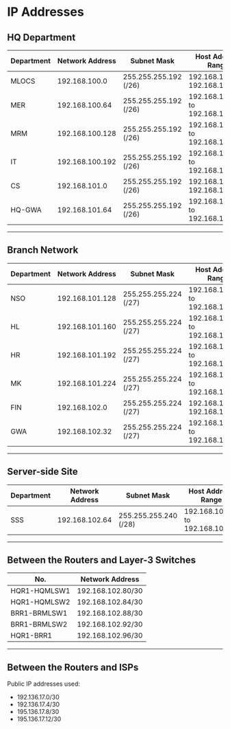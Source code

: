 # IP Addresses

## HQ Department

| Department | Network Address    | Subnet Mask          | Host Address Range                  | Broadcast Address  |
|------------|--------------------|----------------------|-----------------------------------|--------------------|
| MLOCS      | 192.168.100.0      | 255.255.255.192 (/26) | 192.168.100.1 to 192.168.100.62   | 192.168.100.63     |
| MER        | 192.168.100.64     | 255.255.255.192 (/26) | 192.168.100.65 to 192.168.100.126 | 192.168.100.127    |
| MRM        | 192.168.100.128    | 255.255.255.192 (/26) | 192.168.100.129 to 192.168.100.190| 192.168.100.191    |
| IT         | 192.168.100.192    | 255.255.255.192 (/26) | 192.168.100.193 to 192.168.100.254| 192.168.100.255    |
| CS         | 192.168.101.0      | 255.255.255.192 (/26) | 192.168.101.1 to 192.168.101.62   | 192.168.101.63     |
| HQ-GWA     | 192.168.101.64     | 255.255.255.192 (/26) | 192.168.101.65 to 192.168.101.126 | 192.168.101.127    |

---

## Branch Network

| Department | Network Address    | Subnet Mask          | Host Address Range                  | Broadcast Address  |
|------------|--------------------|----------------------|-----------------------------------|--------------------|
| NSO        | 192.168.101.128    | 255.255.255.224 (/27) | 192.168.101.129 to 192.168.101.158 | 192.168.101.159    |
| HL         | 192.168.101.160    | 255.255.255.224 (/27) | 192.168.101.161 to 192.168.101.190 | 192.168.101.191    |
| HR         | 192.168.101.192    | 255.255.255.224 (/27) | 192.168.101.193 to 192.168.101.222 | 192.168.101.223    |
| MK         | 192.168.101.224    | 255.255.255.224 (/27) | 192.168.101.225 to 192.168.101.254 | 192.168.101.255    |
| FIN        | 192.168.102.0      | 255.255.255.224 (/27) | 192.168.102.1 to 192.168.102.30    | 192.168.102.31     |
| GWA        | 192.168.102.32     | 255.255.255.224 (/27) | 192.168.102.33 to 192.168.102.62   | 192.168.102.63     |

---

## Server-side Site

| Department | Network Address    | Subnet Mask           | Host Address Range                  | Broadcast Address  |
|------------|--------------------|-----------------------|-----------------------------------|--------------------|
| SSS        | 192.168.102.64     | 255.255.255.240 (/28)  | 192.168.102.65 to 192.168.102.78  | 192.168.102.79     |

---

## Between the Routers and Layer-3 Switches

| No.         | Network Address    |
|-------------|--------------------|
| HQR1-HQMLSW1| 192.168.102.80/30  |
| HQR1-HQMLSW2| 192.168.102.84/30  |
| BRR1-BRMLSW1| 192.168.102.88/30  |
| BRR1-BRMLSW2| 192.168.102.92/30  |
| HQR1-BRR1   | 192.168.102.96/30  |

---

## Between the Routers and ISPs

Public IP addresses used:

- 192.136.17.0/30  
- 192.136.17.4/30  
- 195.136.17.8/30  
- 195.136.17.12/30  
